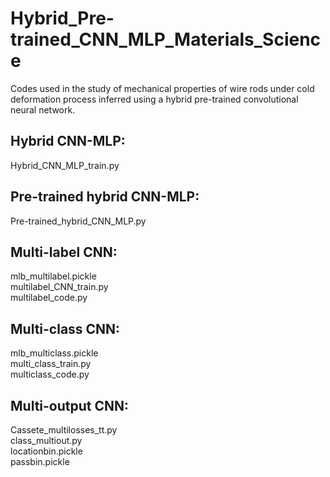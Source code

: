 # Hybrid_Pre-trained_CNN_MLP_Materials_Science
Codes used in the study of mechanical properties of wire rods under cold deformation process inferred using a hybrid pre-trained convolutional neural network.

## Hybrid CNN-MLP:
Hybrid_CNN_MLP_train.py

## Pre-trained hybrid CNN-MLP:
Pre-trained_hybrid_CNN_MLP.py

## Multi-label CNN:
mlb_multilabel.pickle  
multilabel_CNN_train.py  
multilabel_code.py  

## Multi-class CNN:
mlb_multiclass.pickle  
multi_class_train.py  
multiclass_code.py  

## Multi-output CNN:
Cassete_multilosses_tt.py  
class_multiout.py  
locationbin.pickle  
passbin.pickle  
